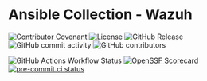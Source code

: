 # Ansible Collection - Wazuh

[![Contributor Covenant](https://img.shields.io/badge/Contributor%20Covenant-2.1-4baaaa.svg)](https://github.com/dafneb/.github/blob/main/.github/CODE_OF_CONDUCT.md)
[![License](https://img.shields.io/badge/License-MIT-4baaaa.svg)](https://github.com/dafneb/.github/blob/main/LICENSE)
![GitHub Release](https://img.shields.io/github/v/release/dafneb/ansible-collection-wazuh)
![GitHub commit activity](https://img.shields.io/github/commit-activity/w/dafneb/ansible-collection-wazuh)
![GitHub contributors](https://img.shields.io/github/contributors/dafneb/ansible-collection-wazuh)

![GitHub Actions Workflow Status](https://img.shields.io/github/actions/workflow/status/dafneb/ansible-collection-wazuh/codeql.yml?label=CodeQL)
[![OpenSSF Scorecard](https://api.scorecard.dev/projects/github.com/dafneb/ansible-collection-wazuh/badge)](https://scorecard.dev/viewer/?uri=github.com/dafneb/ansible-collection-wazuh)
[![pre-commit.ci status](https://results.pre-commit.ci/badge/github/dafneb/ansible-collection-wazuh/main.svg)](https://results.pre-commit.ci/latest/github/dafneb/ansible-collection-wazuh/main)
